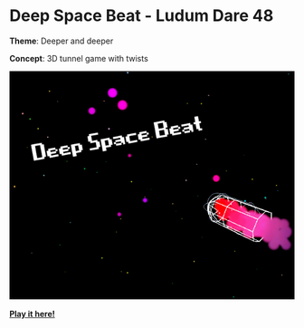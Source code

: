 # Deep Space Beat - Ludum Dare 48

**Theme**: Deeper and deeper

**Concept**: 3D tunnel game with twists

![splash.png](./splash.png)

**[Play it here!](https://srynarch.github.io/gamedev/ludumdare48/Deep%20Space%20Beat.html)** 